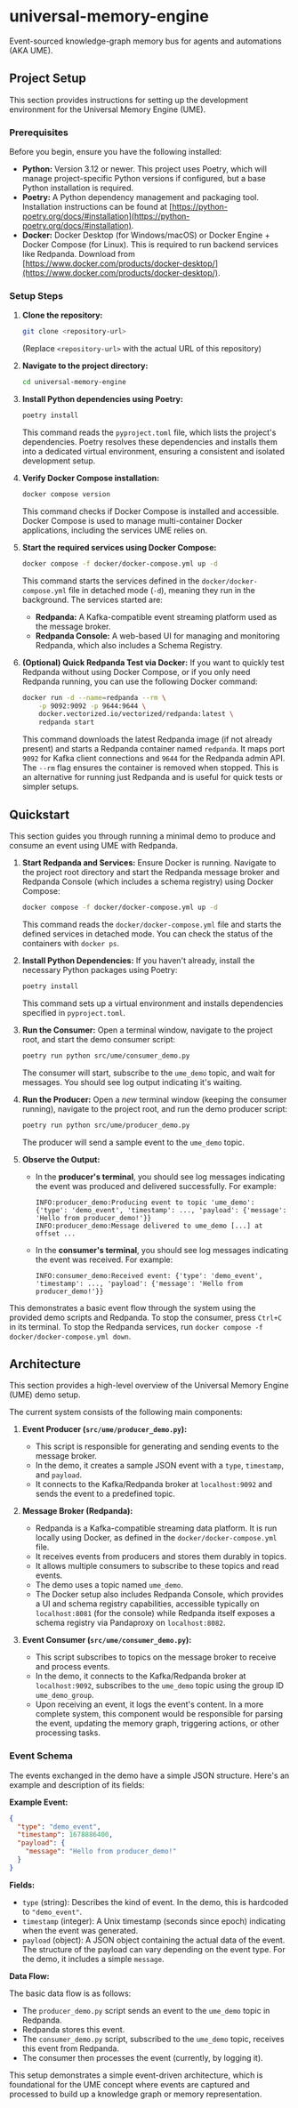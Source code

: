 # universal-memory-engine
Event-sourced knowledge-graph memory bus for agents and automations (AKA UME).

## Project Setup

This section provides instructions for setting up the development environment for the Universal Memory Engine (UME).

### Prerequisites

Before you begin, ensure you have the following installed:

*   **Python:** Version 3.12 or newer. This project uses Poetry, which will manage project-specific Python versions if configured, but a base Python installation is required.
*   **Poetry:** A Python dependency management and packaging tool. Installation instructions can be found at [https://python-poetry.org/docs/#installation](https://python-poetry.org/docs/#installation).
*   **Docker:** Docker Desktop (for Windows/macOS) or Docker Engine + Docker Compose (for Linux). This is required to run backend services like Redpanda. Download from [https://www.docker.com/products/docker-desktop/](https://www.docker.com/products/docker-desktop/).

### Setup Steps

1.  **Clone the repository:**
    ```bash
    git clone <repository-url>
    ```
    (Replace `<repository-url>` with the actual URL of this repository)

2.  **Navigate to the project directory:**
    ```bash
    cd universal-memory-engine
    ```

3.  **Install Python dependencies using Poetry:**
    ```bash
    poetry install
    ```
    This command reads the `pyproject.toml` file, which lists the project's dependencies. Poetry resolves these dependencies and installs them into a dedicated virtual environment, ensuring a consistent and isolated development setup.

4.  **Verify Docker Compose installation:**
    ```bash
    docker compose version
    ```
    This command checks if Docker Compose is installed and accessible. Docker Compose is used to manage multi-container Docker applications, including the services UME relies on.

5.  **Start the required services using Docker Compose:**
    ```bash
    docker compose -f docker/docker-compose.yml up -d
    ```
    This command starts the services defined in the `docker/docker-compose.yml` file in detached mode (`-d`), meaning they run in the background. The services started are:
    *   **Redpanda:** A Kafka-compatible event streaming platform used as the message broker.
    *   **Redpanda Console:** A web-based UI for managing and monitoring Redpanda, which also includes a Schema Registry.

6.  **(Optional) Quick Redpanda Test via Docker:**
    If you want to quickly test Redpanda without using Docker Compose, or if you only need Redpanda running, you can use the following Docker command:
    ```bash
    docker run -d --name=redpanda --rm \
        -p 9092:9092 -p 9644:9644 \
        docker.vectorized.io/vectorized/redpanda:latest \
        redpanda start
    ```
    This command downloads the latest Redpanda image (if not already present) and starts a Redpanda container named `redpanda`. It maps port `9092` for Kafka client connections and `9644` for the Redpanda admin API. The `--rm` flag ensures the container is removed when stopped. This is an alternative for running just Redpanda and is useful for quick tests or simpler setups.

## Quickstart

This section guides you through running a minimal demo to produce and consume an event using UME with Redpanda.

1.  **Start Redpanda and Services:**
    Ensure Docker is running. Navigate to the project root directory and start the Redpanda message broker and Redpanda Console (which includes a schema registry) using Docker Compose:
    ```bash
    docker compose -f docker/docker-compose.yml up -d
    ```
    This command reads the `docker/docker-compose.yml` file and starts the defined services in detached mode. You can check the status of the containers with `docker ps`.

2.  **Install Python Dependencies:**
    If you haven't already, install the necessary Python packages using Poetry:
    ```bash
    poetry install
    ```
    This command sets up a virtual environment and installs dependencies specified in `pyproject.toml`.

3.  **Run the Consumer:**
    Open a terminal window, navigate to the project root, and start the demo consumer script:
    ```bash
    poetry run python src/ume/consumer_demo.py
    ```
    The consumer will start, subscribe to the `ume_demo` topic, and wait for messages. You should see log output indicating it's waiting.

4.  **Run the Producer:**
    Open a *new* terminal window (keeping the consumer running), navigate to the project root, and run the demo producer script:
    ```bash
    poetry run python src/ume/producer_demo.py
    ```
    The producer will send a sample event to the `ume_demo` topic.

5.  **Observe the Output:**
    *   In the **producer's terminal**, you should see log messages indicating the event was produced and delivered successfully. For example:
        ```
        INFO:producer_demo:Producing event to topic 'ume_demo': {'type': 'demo_event', 'timestamp': ..., 'payload': {'message': 'Hello from producer_demo!'}}
        INFO:producer_demo:Message delivered to ume_demo [...] at offset ...
        ```
    *   In the **consumer's terminal**, you should see log messages indicating the event was received. For example:
        ```
        INFO:consumer_demo:Received event: {'type': 'demo_event', 'timestamp': ..., 'payload': {'message': 'Hello from producer_demo!'}}
        ```

This demonstrates a basic event flow through the system using the provided demo scripts and Redpanda. To stop the consumer, press `Ctrl+C` in its terminal. To stop the Redpanda services, run `docker compose -f docker/docker-compose.yml down`.

## Architecture

This section provides a high-level overview of the Universal Memory Engine (UME) demo setup.

The current system consists of the following main components:

1.  **Event Producer (`src/ume/producer_demo.py`):**
    *   This script is responsible for generating and sending events to the message broker.
    *   In the demo, it creates a sample JSON event with a `type`, `timestamp`, and `payload`.
    *   It connects to the Kafka/Redpanda broker at `localhost:9092` and sends the event to a predefined topic.

2.  **Message Broker (Redpanda):**
    *   Redpanda is a Kafka-compatible streaming data platform. It is run locally using Docker, as defined in the `docker/docker-compose.yml` file.
    *   It receives events from producers and stores them durably in topics.
    *   It allows multiple consumers to subscribe to these topics and read events.
    *   The demo uses a topic named `ume_demo`.
    *   The Docker setup also includes Redpanda Console, which provides a UI and schema registry capabilities, accessible typically on `localhost:8081` (for the console) while Redpanda itself exposes a schema registry via Pandaproxy on `localhost:8082`.

3.  **Event Consumer (`src/ume/consumer_demo.py`):**
    *   This script subscribes to topics on the message broker to receive and process events.
    *   In the demo, it connects to the Kafka/Redpanda broker at `localhost:9092`, subscribes to the `ume_demo` topic using the group ID `ume_demo_group`.
    *   Upon receiving an event, it logs the event's content. In a more complete system, this component would be responsible for parsing the event, updating the memory graph, triggering actions, or other processing tasks.

### Event Schema

The events exchanged in the demo have a simple JSON structure. Here's an example and description of its fields:

**Example Event:**

```json
{
  "type": "demo_event",
  "timestamp": 1678886400,
  "payload": {
    "message": "Hello from producer_demo!"
  }
}
```

**Fields:**

*   `type` (string): Describes the kind of event. In the demo, this is hardcoded to `"demo_event"`.
*   `timestamp` (integer): A Unix timestamp (seconds since epoch) indicating when the event was generated.
*   `payload` (object): A JSON object containing the actual data of the event. The structure of the payload can vary depending on the event type. For the demo, it includes a simple `message`.

**Data Flow:**

The basic data flow is as follows:

*   The `producer_demo.py` script sends an event to the `ume_demo` topic in Redpanda.
*   Redpanda stores this event.
*   The `consumer_demo.py` script, subscribed to the `ume_demo` topic, receives this event from Redpanda.
*   The consumer then processes the event (currently, by logging it).

This setup demonstrates a simple event-driven architecture, which is foundational for the UME concept where events are captured and processed to build up a knowledge graph or memory representation.
